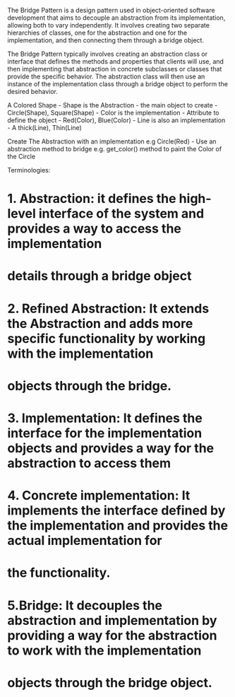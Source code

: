 The Bridge Pattern is a design pattern used in object-oriented software development that aims to decouple
an abstraction from its implementation, allowing both to vary independently. It involves creating two separate 
hierarchies of classes, one for the abstraction and one for the implementation,
and then connecting them through a bridge object.

The Bridge Pattern typically involves creating an abstraction class or interface 
that defines the methods and properties that clients will use, and then implementing that abstraction in concrete subclasses
or classes that provide the specific behavior. The abstraction class will then use an instance of the implementation class
through a bridge object to perform the desired behavior.

A Colored Shape
    - Shape is the Abstraction - the main object to create 
        - Circle(Shape), Square(Shape)
    - Color is the implementation - Attribute to define the object
        - Red(Color), Blue(Color)
    - Line is also an implementation
        - A thick(Line), Thin(Line)

Create The Abstraction with an implementation e.g Circle(Red)
    - Use an abstraction method to bridge e.g. get_color() method to paint the Color of the Circle

Terminologies:

# 1. Abstraction: it defines the high-level interface of the system and provides a way to access the implementation
# details through a bridge object

# 2. Refined Abstraction: It extends the Abstraction and adds more specific functionality by working with the implementation
# objects through the bridge.

# 3. Implementation: It defines the interface for the implementation objects and provides a way for the abstraction to access them

# 4. Concrete implementation: It implements the interface defined by the implementation and provides the actual implementation for
# the functionality.

# 5.Bridge: It decouples the abstraction and implementation by providing a way for the abstraction to work with the implementation
# objects through the bridge object.